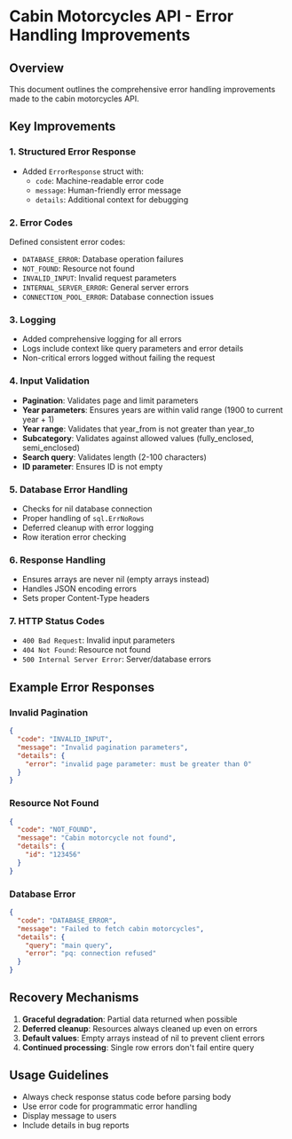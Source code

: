 # Cabin Motorcycles API - Error Handling Improvements

## Overview
This document outlines the comprehensive error handling improvements made to the cabin motorcycles API.

## Key Improvements

### 1. Structured Error Response
- Added `ErrorResponse` struct with:
  - `code`: Machine-readable error code
  - `message`: Human-friendly error message
  - `details`: Additional context for debugging

### 2. Error Codes
Defined consistent error codes:
- `DATABASE_ERROR`: Database operation failures
- `NOT_FOUND`: Resource not found
- `INVALID_INPUT`: Invalid request parameters
- `INTERNAL_SERVER_ERROR`: General server errors
- `CONNECTION_POOL_ERROR`: Database connection issues

### 3. Logging
- Added comprehensive logging for all errors
- Logs include context like query parameters and error details
- Non-critical errors logged without failing the request

### 4. Input Validation
- **Pagination**: Validates page and limit parameters
- **Year parameters**: Ensures years are within valid range (1900 to current year + 1)
- **Year range**: Validates that year_from is not greater than year_to
- **Subcategory**: Validates against allowed values (fully_enclosed, semi_enclosed)
- **Search query**: Validates length (2-100 characters)
- **ID parameter**: Ensures ID is not empty

### 5. Database Error Handling
- Checks for nil database connection
- Proper handling of `sql.ErrNoRows`
- Deferred cleanup with error logging
- Row iteration error checking

### 6. Response Handling
- Ensures arrays are never nil (empty arrays instead)
- Handles JSON encoding errors
- Sets proper Content-Type headers

### 7. HTTP Status Codes
- `400 Bad Request`: Invalid input parameters
- `404 Not Found`: Resource not found
- `500 Internal Server Error`: Server/database errors

## Example Error Responses

### Invalid Pagination
```json
{
  "code": "INVALID_INPUT",
  "message": "Invalid pagination parameters",
  "details": {
    "error": "invalid page parameter: must be greater than 0"
  }
}
```

### Resource Not Found
```json
{
  "code": "NOT_FOUND",
  "message": "Cabin motorcycle not found",
  "details": {
    "id": "123456"
  }
}
```

### Database Error
```json
{
  "code": "DATABASE_ERROR",
  "message": "Failed to fetch cabin motorcycles",
  "details": {
    "query": "main query",
    "error": "pq: connection refused"
  }
}
```

## Recovery Mechanisms
1. **Graceful degradation**: Partial data returned when possible
2. **Deferred cleanup**: Resources always cleaned up even on errors
3. **Default values**: Empty arrays instead of nil to prevent client errors
4. **Continued processing**: Single row errors don't fail entire query

## Usage Guidelines
- Always check response status code before parsing body
- Use error code for programmatic error handling
- Display message to users
- Include details in bug reports
